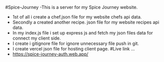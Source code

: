 #Spice-Journey
-This is a server for my Spice Journey website.
- 1st of all i create a chef.json file for my website chefs api data.
- Secondly a created another recipe.   json file for my website recipes api data.
- In my index.js file i set up express js and fetch my json files data for connect my client side.
- I create i gitignore file for ignore unnecessary file push in git.
- I create vercel json file for hosting client page.
#Live link ...
- https://spice-journey-auth.web.app/